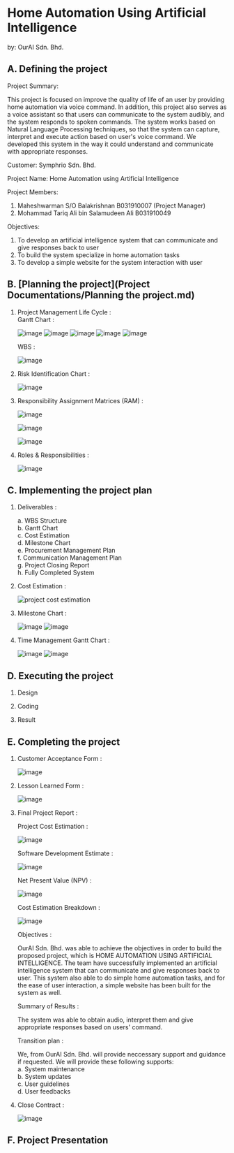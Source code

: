 # Home Automation Using Artificial Intelligence
by: OurAI Sdn. Bhd.       

## A. Defining the project

Project Summary:

This project is focused on improve the quality of life of an user by providing home automation via voice command.
In addition, this project also serves as a voice assistant so that users can communicate to the system audibly, and the system responds to spoken commands. The system works based on Natural Language Processing techniques, so that the 
system can capture, interpret and execute action based on user's voice command. We developed this system in the way it could understand and communicate with appropriate responses.

Customer: Symphrio Sdn. Bhd.

Project Name: Home Automation using Artificial Intelligence

Project Members:

  1. Maheshwarman S/O Balakrishnan B031910007 (Project Manager) 
  2. Mohammad Tariq Ali bin Salamudeen Ali B031910049

Objectives:

  1. To develop an artificial intelligence system that can communicate and give responses back to user
  2. To build the system specialize in home automation tasks
  3. To develop a simple website for the system interaction with user

## B. [Planning the project](Project Documentations/Planning the project.md)

1. Project Management Life Cycle : 
     <br/> Gantt Chart :
     
      ![image](https://user-images.githubusercontent.com/55396900/150244943-91a600ca-4b7b-431f-8e4e-bf13417bd84c.png)
      ![image](https://user-images.githubusercontent.com/55396900/150245025-39e26c13-0188-465b-ae98-eac34e58210e.png)
      ![image](https://user-images.githubusercontent.com/55396900/150245124-66a19166-92be-4309-a9b6-017a4de15f94.png)
      ![image](https://user-images.githubusercontent.com/55396900/150245170-bb86070c-ccd5-4916-9fbb-2929628de325.png)
      ![image](https://user-images.githubusercontent.com/55396900/150245214-f89dabf2-0b6c-4475-aa08-f6c05afb8294.png)

      WBS : 
      
      ![image](https://user-images.githubusercontent.com/55396900/150245323-52615dfb-77c0-4acb-aff6-6cad5612743b.png)


2. Risk Identification Chart : 

      ![image](https://user-images.githubusercontent.com/55396900/150245437-0ffb9564-7394-4fb3-bd5e-0000464e045b.png)

      
3. Responsibility Assignment Matrices (RAM) : 


      ![image](https://user-images.githubusercontent.com/55396900/150245547-32ef7db0-9272-4c33-ac34-f7152e1cfbd5.png)
      
      
      ![image](https://user-images.githubusercontent.com/55396900/150245604-a5e86ec6-a067-4e56-9d0e-94bbe410af46.png)
      
      
      ![image](https://user-images.githubusercontent.com/55396900/150245636-5881153a-e507-45db-859c-81dda0afe677.png)

      
     
4. Roles & Responsibilities : 

      ![image](https://user-images.githubusercontent.com/55396900/150245818-9bde0692-ffa8-4ace-ae54-1d65d2b0f614.png)











## C. Implementing the project plan

1. Deliverables : <br/>

   a. WBS Structure<br/>
   b. Gantt Chart<br/>
   c. Cost Estimation<br/>
   d. Milestone Chart<br/>
   e. Procurement Management Plan<br/>
   f. Communication Management Plan <br/>
   g. Project Closing Report <br/>
   h. Fully Completed System<br/>
   
2. Cost Estimation : 

      ![project cost estimation](https://user-images.githubusercontent.com/55396900/150246566-6877e386-330a-4a08-9cec-8e661b3e4fa7.jpg)

3. Milestone Chart : 

      ![image](https://user-images.githubusercontent.com/55396900/150247136-79ad84d5-61bb-4987-89fd-b396e24cd28e.png)
      ![image](https://user-images.githubusercontent.com/55396900/150247226-4ca5ac4e-47f5-4ff0-8cdb-30259ad6a802.png)

4. Time Management Gantt Chart : 

      ![image](https://user-images.githubusercontent.com/55396900/150247747-526f2713-df22-4500-8464-3eb58137aa7d.png)
      ![image](https://user-images.githubusercontent.com/55396900/150247611-ba78a533-0fa4-4d3a-a5af-c31f5116cf76.png)









## D. Executing the project

1. Design

2. Coding

3. Result


## E. Completing the project

1. Customer Acceptance Form : 

      ![image](https://user-images.githubusercontent.com/55396900/150163066-7d38c3d6-9f86-4917-9461-0e9fee3250cf.png)



2. Lesson Learned Form : 
      
      ![image](https://user-images.githubusercontent.com/55396900/150163376-fc3cd2fe-e897-4ff5-a148-aa64a0a4bcbf.png)




3. Final Project Report : 
      
      Project Cost Estimation :
      
      ![image](https://user-images.githubusercontent.com/55396900/150164436-fe705afe-9819-4086-91d3-480366fb9352.png)


      Software Development Estimate :
      
      ![image](https://user-images.githubusercontent.com/55396900/150164637-2311f0f4-8ab2-4ac9-a407-2e3a6f9d959d.png)


      Net Present Value (NPV) :
      
      ![image](https://user-images.githubusercontent.com/55396900/150164861-a6c90446-8b99-45b1-b860-b7fc363b7d49.png)


      Cost Estimation Breakdown :
      
      ![image](https://user-images.githubusercontent.com/55396900/150165214-b0d69461-4ddb-46e7-b81d-fd6930707f24.png)
      
      Objectives :  
     
      OurAI Sdn. Bhd. was able to achieve the objectives in order to build the proposed project, which is HOME AUTOMATION USING ARTIFICIAL INTELLIGENCE. The team have successfully implemented an artificial intelligence system that can communicate and give responses back to user. This system also able to do simple home automation tasks, and for the ease of user interaction, a simple website has been built for the system as well.
      
      Summary of Results :
      
      The system was able to obtain audio, interpret them and give appropriate responses based on users' command.
      
      Transition plan : 
      
      We, from OurAI Sdn. Bhd. will provide neccessary support and guidance if requested. We will provide these following supports: <br/> 
      a. System maintenance<br/>
      b. System updates<br/>
      c. User guidelines<br/>
      d. User feedbacks<br/>

4. Close Contract : 

      ![image](https://user-images.githubusercontent.com/55396900/150162653-fe0a0f64-5848-42f6-ba1e-b1759a3ee285.png)









## F. Project Presentation
